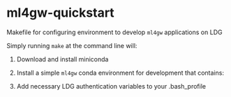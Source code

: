 # ml4gw-quickstart
Makefile for configuring environment to develop `ml4gw` applications on LDG

Simply running `make` at the command line will:

1. Download and install miniconda

2. Install a simple `ml4gw` conda environment for development that contains:
    
3. Add necessary LDG authentication variables to your .bash_profile




